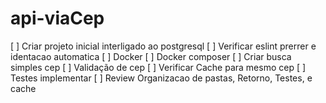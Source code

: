 # api-viaCep

[ ] Criar projeto inicial interligado ao postgresql
[ ] Verificar eslint prerrer e identacao automatica
[ ] Docker 
[ ] Docker composer
[ ] Criar busca simples cep
[ ] Validação de cep
[ ] Verificar Cache para mesmo cep 
[ ] Testes implementar
[ ] Review Organizacao de pastas, Retorno, Testes, e cache
